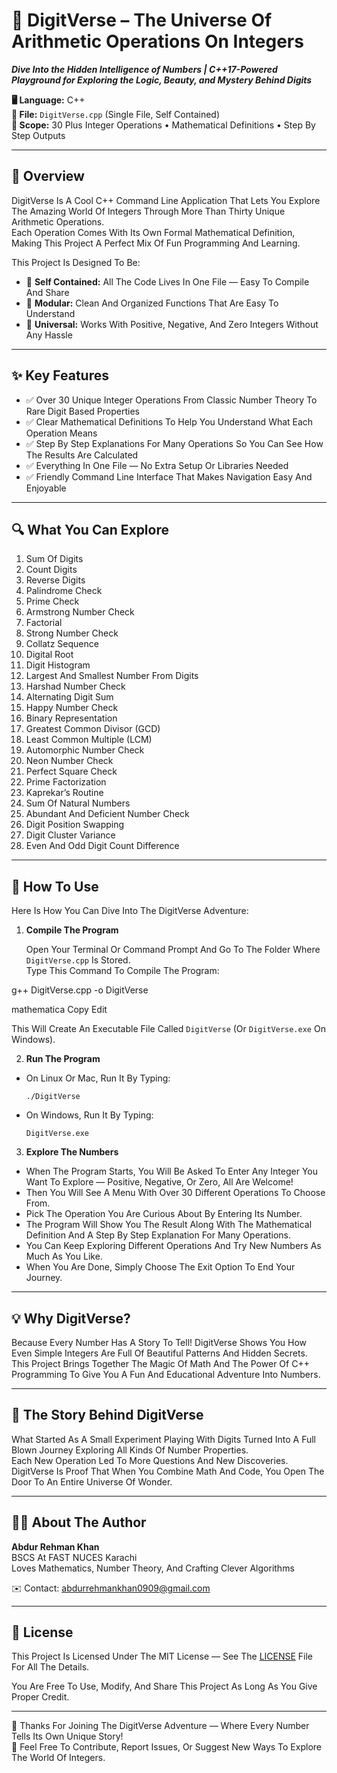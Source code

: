# 🌌 DigitVerse – The Universe Of Arithmetic Operations On Integers 

  **_Dive Into the Hidden Intelligence of Numbers | C++17-Powered Playground for Exploring the Logic, Beauty, and Mystery Behind Digits_** 

**🖥 Language:** C++  
**📄 File:** `DigitVerse.cpp` (Single File, Self Contained)  
**🧮 Scope:** 30 Plus Integer Operations • Mathematical Definitions • Step By Step Outputs

---

## 📜 Overview

DigitVerse Is A Cool C++ Command Line Application That Lets You Explore The Amazing World Of Integers Through More Than Thirty Unique Arithmetic Operations.  
Each Operation Comes With Its Own Formal Mathematical Definition, Making This Project A Perfect Mix Of Fun Programming And Learning.

This Project Is Designed To Be:

- 🔹 **Self Contained:** All The Code Lives In One File — Easy To Compile And Share  
- 🔹 **Modular:** Clean And Organized Functions That Are Easy To Understand  
- 🔹 **Universal:** Works With Positive, Negative, And Zero Integers Without Any Hassle  

---

## ✨ Key Features

- ✅ Over 30 Unique Integer Operations From Classic Number Theory To Rare Digit Based Properties  
- ✅ Clear Mathematical Definitions To Help You Understand What Each Operation Means  
- ✅ Step By Step Explanations For Many Operations So You Can See How The Results Are Calculated  
- ✅ Everything In One File — No Extra Setup Or Libraries Needed  
- ✅ Friendly Command Line Interface That Makes Navigation Easy And Enjoyable

---

## 🔍 What You Can Explore

1. Sum Of Digits  
2. Count Digits  
3. Reverse Digits  
4. Palindrome Check  
5. Prime Check  
6. Armstrong Number Check  
7. Factorial  
8. Strong Number Check  
9. Collatz Sequence  
10. Digital Root  
11. Digit Histogram  
12. Largest And Smallest Number From Digits  
13. Harshad Number Check  
14. Alternating Digit Sum  
15. Happy Number Check  
16. Binary Representation  
17. Greatest Common Divisor (GCD)  
18. Least Common Multiple (LCM)  
19. Automorphic Number Check  
20. Neon Number Check  
21. Perfect Square Check  
22. Prime Factorization  
23. Kaprekar’s Routine  
24. Sum Of Natural Numbers  
25. Abundant And Deficient Number Check  
26. Digit Position Swapping  
27. Digit Cluster Variance  
28. Even And Odd Digit Count Difference

---

## 🚀 How To Use

Here Is How You Can Dive Into The DigitVerse Adventure:

1. **Compile The Program**

   Open Your Terminal Or Command Prompt And Go To The Folder Where `DigitVerse.cpp` Is Stored.  
   Type This Command To Compile The Program:

g++ DigitVerse.cpp -o DigitVerse

mathematica
Copy
Edit

This Will Create An Executable File Called `DigitVerse` (Or `DigitVerse.exe` On Windows).

2. **Run The Program**

- On Linux Or Mac, Run It By Typing:
  ```
  ./DigitVerse
  ```

- On Windows, Run It By Typing:
  ```
  DigitVerse.exe
  ```

3. **Explore The Numbers**

- When The Program Starts, You Will Be Asked To Enter Any Integer You Want To Explore — Positive, Negative, Or Zero, All Are Welcome!  
- Then You Will See A Menu With Over 30 Different Operations To Choose From.  
- Pick The Operation You Are Curious About By Entering Its Number.  
- The Program Will Show You The Result Along With The Mathematical Definition And A Step By Step Explanation For Many Operations.  
- You Can Keep Exploring Different Operations And Try New Numbers As Much As You Like.  
- When You Are Done, Simply Choose The Exit Option To End Your Journey.

---

## 💡 Why DigitVerse?

Because Every Number Has A Story To Tell! DigitVerse Shows You How Even Simple Integers Are Full Of Beautiful Patterns And Hidden Secrets.  
This Project Brings Together The Magic Of Math And The Power Of C++ Programming To Give You A Fun And Educational Adventure Into Numbers.

---

## 🌌 The Story Behind DigitVerse

What Started As A Small Experiment Playing With Digits Turned Into A Full Blown Journey Exploring All Kinds Of Number Properties.  
Each New Operation Led To More Questions And New Discoveries. DigitVerse Is Proof That When You Combine Math And Code, You Open The Door To An Entire Universe Of Wonder.

---

## 👨‍💻 About The Author

**Abdur Rehman Khan**  
BSCS At FAST NUCES Karachi  
Loves Mathematics, Number Theory, And Crafting Clever Algorithms  

✉️ Contact: abdurrehmankhan0909@gmail.com

---

## 📜 License

This Project Is Licensed Under The MIT License — See The [LICENSE](LICENSE) File For All The Details.

You Are Free To Use, Modify, And Share This Project As Long As You Give Proper Credit.

---

🙏 Thanks For Joining The DigitVerse Adventure — Where Every Number Tells Its Own Unique Story!  
🌟 Feel Free To Contribute, Report Issues, Or Suggest New Ways To Explore The World Of Integers.
